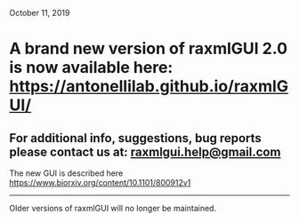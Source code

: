 October 11, 2019

# A brand new version of raxmlGUI 2.0 is now available here: https://antonellilab.github.io/raxmlGUI/

## For additional info, suggestions, bug reports please contact us at: raxmlgui.help@gmail.com    
  
The new GUI is described here https://www.biorxiv.org/content/10.1101/800912v1
***  



Older versions of raxmlGUI will no longer be maintained. 
